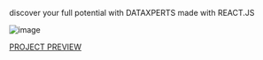 discover your full potential with DATAXPERTS
made with REACT.JS

![image](https://user-images.githubusercontent.com/92365477/217876774-21f783df-d288-4b6a-b09a-1bd68b671243.png)

[PROJECT PREVIEW](https://dataxperts.netlify.app)
